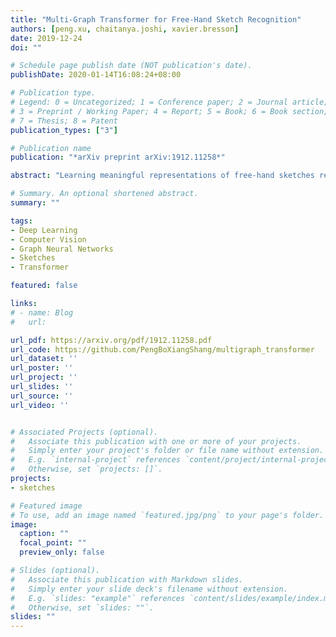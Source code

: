 ```yaml
---
title: "Multi-Graph Transformer for Free-Hand Sketch Recognition"
authors: [peng.xu, chaitanya.joshi, xavier.bresson]
date: 2019-12-24
doi: ""

# Schedule page publish date (NOT publication's date).
publishDate: 2020-01-14T16:08:24+08:00

# Publication type.
# Legend: 0 = Uncategorized; 1 = Conference paper; 2 = Journal article;
# 3 = Preprint / Working Paper; 4 = Report; 5 = Book; 6 = Book section;
# 7 = Thesis; 8 = Patent
publication_types: ["3"]

# Publication name
publication: "*arXiv preprint arXiv:1912.11258*"

abstract: "Learning meaningful representations of free-hand sketches remains a challenging task given the signal sparsity and the high-level abstraction of sketches. Existing techniques have focused on exploiting either the static nature of sketches with Convolutional Neural Networks (CNNs) or the temporal sequential property with Recurrent Neural Networks (RNNs). In this work, we propose a new representation of sketches as multiple sparsely connected graphs. We design a novel Graph Neural Network (GNN), the Multi-Graph Transformer (MGT), for learning representations of sketches from multiple graphs which simultaneously capture global and local geometric stroke structures, as well as temporal information. We report extensive numerical experiments on a sketch recognition task to demonstrate the performance of the proposed approach. Particularly, MGT applied on 414k sketches from Google QuickDraw: (i) achieves small recognition gap to the CNN-based performance upper bound (72.80% vs. 74.22%), and (ii) outperforms all RNN-based models by a significant margin. To the best of our knowledge, this is the first work proposing to represent sketches as graphs and apply GNNs for sketch recognition."

# Summary. An optional shortened abstract.
summary: ""

tags:
- Deep Learning
- Computer Vision
- Graph Neural Networks
- Sketches
- Transformer

featured: false

links:
# - name: Blog
#   url: 

url_pdf: https://arxiv.org/pdf/1912.11258.pdf
url_code: https://github.com/PengBoXiangShang/multigraph_transformer
url_dataset: ''
url_poster: ''
url_project: ''
url_slides: ''
url_source: ''
url_video: ''


# Associated Projects (optional).
#   Associate this publication with one or more of your projects.
#   Simply enter your project's folder or file name without extension.
#   E.g. `internal-project` references `content/project/internal-project/index.md`.
#   Otherwise, set `projects: []`.
projects:
- sketches

# Featured image
# To use, add an image named `featured.jpg/png` to your page's folder. 
image:
  caption: ""
  focal_point: ""
  preview_only: false

# Slides (optional).
#   Associate this publication with Markdown slides.
#   Simply enter your slide deck's filename without extension.
#   E.g. `slides: "example"` references `content/slides/example/index.md`.
#   Otherwise, set `slides: ""`.
slides: ""
---
```


